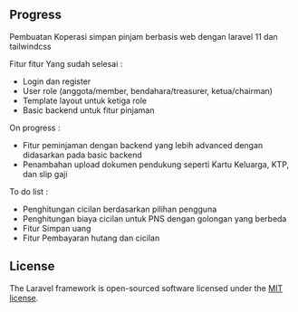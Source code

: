 ## Progress
Pembuatan Koperasi simpan pinjam berbasis web dengan laravel 11 dan tailwindcss

Fitur fitur
Yang sudah selesai :
- Login dan register
- User role (anggota/member, bendahara/treasurer, ketua/chairman)
- Template layout untuk ketiga role
- Basic backend untuk fitur pinjaman

On progress :
- Fitur peminjaman dengan backend yang lebih advanced dengan didasarkan pada basic backend
- Penambahan upload dokumen pendukung seperti Kartu Keluarga, KTP, dan slip gaji

To do list :
- Penghitungan cicilan berdasarkan pilihan pengguna
- Penghitungan biaya cicilan untuk PNS dengan golongan yang berbeda
- Fitur Simpan uang
- Fitur Pembayaran hutang dan cicilan

## License

The Laravel framework is open-sourced software licensed under the [MIT license](https://opensource.org/licenses/MIT).
